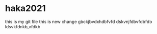 # haka2021


this is my git file
this is new change
gbckjbvdxhdbfvfd
dskvnjfdbvfdbfdb
ldsvkfdnkb,vfdkb
